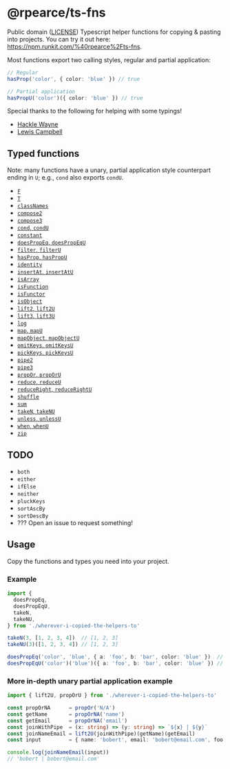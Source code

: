 # @rpearce/ts-fns

Public domain ([LICENSE](./LICENSE)) Typescript helper functions for copying &
pasting into projects. You can try it out here: https://npm.runkit.com/%40rpearce%2Fts-fns.

Most functions export two calling styles, regular and partial application:

```typescript
// Regular
hasProp('color', { color: 'blue' }) // true

// Partial application
hasPropU('color')({ color: 'blue' }) // true
```

Special thanks to the following for helping with some typings!

* [Hackle Wayne](https://github.com/hackle)
* [Lewis Campbell](https://github.com/LAC-Tech)

## Typed functions

Note: many functions have a unary, partial application style counterpart ending
in `U`; e.g., `cond` also exports `condU`.

* [`F`](./source/F.ts)
* [`T`](./source/T.ts)
* [`classNames`](./source/classNames.ts)
* [`compose2`](./source/compose2.ts)
* [`compose3`](./source/compose3.ts)
* [`cond`, `condU`](./source/cond.ts)
* [`constant`](./source/constant.ts)
* [`doesPropEq`, `doesPropEqU`](./source/doesPropEq.ts)
* [`filter`, `filterU`](./source/filter.ts)
* [`hasProp`, `hasPropU`](./source/hasProp.ts)
* [`identity`](./source/identity.ts)
* [`insertAt`, `insertAtU`](./source/insertAt.ts)
* [`isArray`](./source/isArray.ts)
* [`isFunction`](./source/isFunction.ts)
* [`isFunctor`](./source/isFunctor.ts)
* [`isObject`](./source/isObject.ts)
* [`lift2`, `lift2U`](./source/lift2.ts)
* [`lift3`, `lift3U`](./source/lift3.ts)
* [`log`](./source/log.ts)
* [`map`, `mapU`](./source/map.ts)
* [`mapObject`, `mapObjectU`](./source/mapObject.ts)
* [`omitKeys`, `omitKeysU`](./source/omitKeys.ts)
* [`pickKeys`, `pickKeysU`](./source/pickKeys.ts)
* [`pipe2`](./source/pipe2.ts)
* [`pipe3`](./source/pipe3.ts)
* [`propOr`, `propOrU`](./source/propOr.ts)
* [`reduce`, `reduceU`](./source/reduce.ts)
* [`reduceRight`, `reduceRightU`](./source/reduceRight.ts)
* [`shuffle`](./source/shuffle.ts)
* [`sum`](./source/sum.ts)
* [`takeN`, `takeNU`](./source/takeN.ts)
* [`unless`, `unlessU`](./source/unless.ts)
* [`when`, `whenU`](./source/when.ts)
* [`zip`](./source/zip.ts)

## TODO

* `both`
* `either`
* `ifElse`
* `neither`
* `pluckKeys`
* `sortAscBy`
* `sortDescBy`
* ??? Open an issue to request something!

## Usage

Copy the functions and types you need into your project.

### Example

```typescript
import {
  doesPropEq,
  doesPropEqU,
  takeN,
  takeNU,
} from './wherever-i-copied-the-helpers-to'

takeN(3, [1, 2, 3, 4])  // [1, 2, 3]
takeNU(3)([1, 2, 3, 4]) // [1, 2, 3]

doesPropEq('color', 'blue', { a: 'foo', b: 'bar', color: 'blue' })  // true
doesPropEqU('color')('blue')({ a: 'foo', b: 'bar', color: 'blue' }) // true
```

### More in-depth unary partial application example

```typescript
import { lift2U, propOrU } from './wherever-i-copied-the-helpers-to'

const propOrNA      = propOr('N/A')
const getName       = propOrNA('name')
const getEmail      = propOrNA('email')
const joinWithPipe  = (x: string) => (y: string) => `${x} | ${y}`
const joinNameEmail = lift2U(joinWithPipe)(getName)(getEmail)
const input         = { name: 'bobert', email: 'bobert@email.com', foo: 'bar' }

console.log(joinNameEmail(input))
// 'bobert | bobert@email.com'
```
